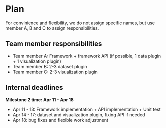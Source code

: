 # Plan

For convinience and flexibility, we do not assign specific names, but use member A, B and C to assign responsibilities.

## Team member responsibilities
- Team member A: Framework + framework API (if possible, 1 data plugin + 1 visualization plugin)
- Team member B: 2-3 dataset plugin
- Team member C: 2-3 visualization plugin

## Internal deadlines
**Milestone 2 time: Apr 11 - Apr 18**
- Apr 11 - 13: Framework implementation + API implementation + Unit test
- Apr 14 - 17: dataset and visualization plugin, fixing API if needed
- Apr 18: bug fixes and flexible work adjustment
